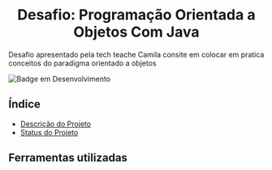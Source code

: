<h1 align="center"> Desafio: Programação Orientada a Objetos Com Java </h1>  



Desafio apresentado pela tech teache Camila consite em colocar em pratica conceitos do paradigma orientado a objetos

![Badge em Desenvolvimento](http://img.shields.io/static/v1?label=STATUS&message=EM%20DESENVOLVIMENTO&color=GREEN&style=for-the-badge)

<h2>Índice</h2> 



* [Descrição do Projeto](#descrição-do-projeto)
* [Status do Projeto](#status-do-Projeto)



<h2>Ferramentas utilizadas</h2>

